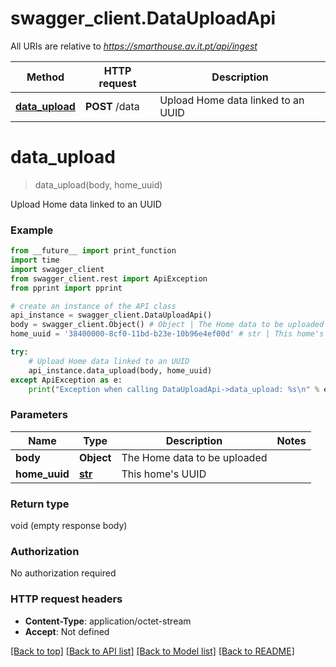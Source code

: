 # swagger_client.DataUploadApi

All URIs are relative to *https://smarthouse.av.it.pt/api/ingest*

Method | HTTP request | Description
------------- | ------------- | -------------
[**data_upload**](DataUploadApi.md#data_upload) | **POST** /data | Upload Home data linked to an UUID

# **data_upload**
> data_upload(body, home_uuid)

Upload Home data linked to an UUID

### Example
```python
from __future__ import print_function
import time
import swagger_client
from swagger_client.rest import ApiException
from pprint import pprint

# create an instance of the API class
api_instance = swagger_client.DataUploadApi()
body = swagger_client.Object() # Object | The Home data to be uploaded
home_uuid = '38400000-8cf0-11bd-b23e-10b96e4ef00d' # str | This home's UUID

try:
    # Upload Home data linked to an UUID
    api_instance.data_upload(body, home_uuid)
except ApiException as e:
    print("Exception when calling DataUploadApi->data_upload: %s\n" % e)
```

### Parameters

Name | Type | Description  | Notes
------------- | ------------- | ------------- | -------------
 **body** | **Object**| The Home data to be uploaded | 
 **home_uuid** | [**str**](.md)| This home&#x27;s UUID | 

### Return type

void (empty response body)

### Authorization

No authorization required

### HTTP request headers

 - **Content-Type**: application/octet-stream
 - **Accept**: Not defined

[[Back to top]](#) [[Back to API list]](../README.md#documentation-for-api-endpoints) [[Back to Model list]](../README.md#documentation-for-models) [[Back to README]](../README.md)

